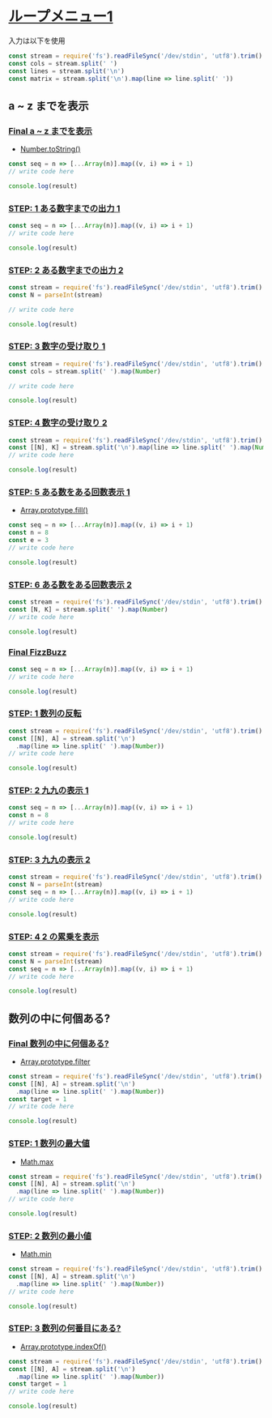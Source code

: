 # [ループメニュー1](https://paiza.jp/works/mondai/loop_problems/problem_index?language_uid=javascript)

入力は以下を使用
```js
const stream = require('fs').readFileSync('/dev/stdin', 'utf8').trim()
const cols = stream.split(' ')
const lines = stream.split('\n')
const matrix = stream.split('\n').map(line => line.split(' '))
```

## a ~ z までを表示

### [Final a ~ z までを表示](https://paiza.jp/works/mondai/loop_problems/loop_problems__print_alpha/edit?language_uid=javascript)

- [Number.toString()](https://developer.mozilla.org/ja/docs/Web/JavaScript/Reference/Global_Objects/Number/toString)

```js
const seq = n => [...Array(n)].map((v, i) => i + 1)
// write code here

console.log(result)
```

### [STEP: 1 ある数字までの出力 1](https://paiza.jp/works/mondai/loop_problems/loop_problems__print_num_step1/edit?language_uid=javascript)

```js
const seq = n => [...Array(n)].map((v, i) => i + 1)
// write code here

console.log(result)
```

### [STEP: 2 ある数字までの出力 2](https://paiza.jp/works/mondai/loop_problems/loop_problems__print_num_step2/edit?language_uid=javascript)

```js
const stream = require('fs').readFileSync('/dev/stdin', 'utf8').trim()
const N = parseInt(stream)

// write code here

console.log(result)
```

### [STEP: 3 数字の受け取り 1](https://paiza.jp/works/mondai/loop_problems/loop_problems__input_num_step1/edit?language_uid=javascript)
```js
const stream = require('fs').readFileSync('/dev/stdin', 'utf8').trim()
const cols = stream.split(' ').map(Number)

// write code here

console.log(result)
```

### [STEP: 4 数字の受け取り 2](https://paiza.jp/works/mondai/loop_problems/loop_problems__input_num_step2/edit?language_uid=javascript)

```js
const stream = require('fs').readFileSync('/dev/stdin', 'utf8').trim()
const [[N], K] = stream.split('\n').map(line => line.split(' ').map(Number))
// write code here

console.log(result)
```

### [STEP: 5 ある数をある回数表示 1](https://paiza.jp/works/mondai/loop_problems/loop_problems__rep_num_step1/edit?language_uid=javascript)

- [Array.prototype.fill()](https://developer.mozilla.org/ja/docs/Web/JavaScript/Reference/Global_Objects/Array/fill)

```js
const seq = n => [...Array(n)].map((v, i) => i + 1)
const n = 8
const e = 3
// write code here

console.log(result)
```

### [STEP: 6 ある数をある回数表示 2](https://paiza.jp/works/mondai/loop_problems/loop_problems__rep_num_step2/edit?language_uid=javascript)

```js
const stream = require('fs').readFileSync('/dev/stdin', 'utf8').trim()
const [N, K] = stream.split(' ').map(Number)
// write code here

console.log(result)
```

### [Final FizzBuzz](https://paiza.jp/works/mondai/loop_problems/loop_problems__fizzbuzz/edit?language_uid=javascript)
```js
const seq = n => [...Array(n)].map((v, i) => i + 1)
// write code here

console.log(result)
```

### [STEP: 1 数列の反転](https://paiza.jp/works/mondai/loop_problems/loop_problems__seq_reverse/edit?language_uid=javascript)

```js
const stream = require('fs').readFileSync('/dev/stdin', 'utf8').trim()
const [[N], A] = stream.split('\n')
  .map(line => line.split(' ').map(Number))
// write code here

console.log(result)
```

### [STEP: 2 九九の表示 1](https://paiza.jp/works/mondai/loop_problems/loop_problems__kuku_step1/edit?language_uid=javascript)

```js
const seq = n => [...Array(n)].map((v, i) => i + 1)
const n = 8
// write code here

console.log(result)
```

### [STEP: 3 九九の表示 2](https://paiza.jp/works/mondai/loop_problems/loop_problems__kuku_step2/edit?language_uid=javascript)

```js
const stream = require('fs').readFileSync('/dev/stdin', 'utf8').trim()
const N = parseInt(stream)
const seq = n => [...Array(n)].map((v, i) => i + 1)
// write code here

console.log(result)
```

### [STEP: 4 2 の累乗を表示](https://paiza.jp/works/mondai/loop_problems/loop_problems__pow2/edit?language_uid=javascript)

```js
const stream = require('fs').readFileSync('/dev/stdin', 'utf8').trim()
const N = parseInt(stream)
const seq = n => [...Array(n)].map((v, i) => i + 1)
// write code here

console.log(result)
```

## 数列の中に何個ある?

### [Final 数列の中に何個ある?](https://paiza.jp/works/mondai/loop_problems/loop_problems__seq_max/edit?language_uid=javascript)

- [Array.prototype.filter](https://developer.mozilla.org/ja/docs/Web/JavaScript/Reference/Global_Objects/Array/filter)

```js
const stream = require('fs').readFileSync('/dev/stdin', 'utf8').trim()
const [[N], A] = stream.split('\n')
  .map(line => line.split(' ').map(Number))
const target = 1
// write code here

console.log(result)
```

### [STEP: 1 数列の最大値](https://paiza.jp/works/mondai/loop_problems/loop_problems__seq_max/edit?language_uid=javascript)

- [Math.max](https://developer.mozilla.org/ja/docs/Web/JavaScript/Reference/Global_Objects/Math/max)

```js
const stream = require('fs').readFileSync('/dev/stdin', 'utf8').trim()
const [[N], A] = stream.split('\n')
  .map(line => line.split(' ').map(Number))
// write code here

console.log(result)
```

### [STEP: 2 数列の最小値](https://paiza.jp/works/mondai/loop_problems/loop_problems__seq_min/edit?language_uid=javascript)

- [Math.min](https://developer.mozilla.org/ja/docs/Web/JavaScript/Reference/Global_Objects/Math/min)

```js
const stream = require('fs').readFileSync('/dev/stdin', 'utf8').trim()
const [[N], A] = stream.split('\n')
  .map(line => line.split(' ').map(Number))
// write code here

console.log(result)
```

### [STEP: 3 数列の何番目にある?](https://paiza.jp/works/mondai/loop_problems/loop_problems__seq_i-th/edit?language_uid=javascript)

- [Array.prototype.indexOf()](https://developer.mozilla.org/ja/docs/Web/JavaScript/Reference/Global_Objects/Array/indexOf)

```js
const stream = require('fs').readFileSync('/dev/stdin', 'utf8').trim()
const [[N], A] = stream.split('\n')
  .map(line => line.split(' ').map(Number))
const target = 1
// write code here

console.log(result)
```